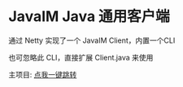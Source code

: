# JavaIM Java 通用客户端
通过 Netty 实现了一个 JavaIM Client，内置一个CLI

也可忽略此 CLI，直接扩展 Client.java 来使用

主项目: [点我一键跳转](https://github.com/JavaIM/JavaIM)
